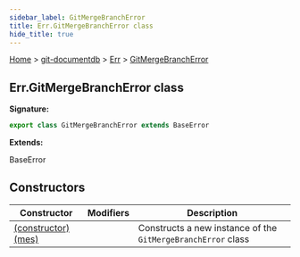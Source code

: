 ```yaml
---
sidebar_label: GitMergeBranchError
title: Err.GitMergeBranchError class
hide_title: true
---
```


[Home](./index.md) &gt; [git-documentdb](./git-documentdb.md) &gt; [Err](./git-documentdb.err.md) &gt; [GitMergeBranchError](./git-documentdb.err.gitmergebrancherror.md)

## Err.GitMergeBranchError class


<b>Signature:</b>

```typescript
export class GitMergeBranchError extends BaseError 
```
<b>Extends:</b>

BaseError

## Constructors

|  Constructor | Modifiers | Description |
|  --- | --- | --- |
|  [(constructor)(mes)](./git-documentdb.err.gitmergebrancherror._constructor_.md) |  | Constructs a new instance of the <code>GitMergeBranchError</code> class |

